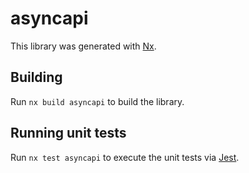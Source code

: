 # asyncapi

This library was generated with [Nx](https://nx.dev).



## Building

Run `nx build asyncapi` to build the library.





## Running unit tests

Run `nx test asyncapi` to execute the unit tests via [Jest](https://jestjs.io).


